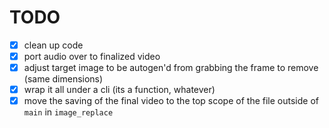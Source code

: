 # TODO
- [x] clean up code
- [x] port audio over to finalized video
- [x] adjust target image to be autogen'd from grabbing the frame to remove (same dimensions)
- [x] wrap it all under a cli (its a function, whatever)
- [x] move the saving of the final video to the top scope of the file outside of `main` in `image_replace` 